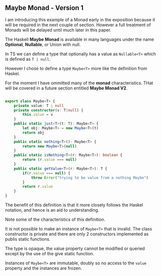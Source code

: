 <!-- file:docs/maybe_v1.md -->
 
## Maybe Monad - Version 1

I am introducing this example of a Monad early in the exposition because it will be required
in the next couple of section. However a full treatment of Monads will be delayed until much later
in this paper.

The Haskell __Maybe Monad__ is available in many languages under the name __Optional__, __Nullable__, or Union with null.

In TS we can define a type that optionally has a value as `Nullable<T>` which is defined as `T | null`.

However I chose to define a type `Maybe<T>` more like the definition from Haskel.

For the moment I have ommitted many of the __monad__ characteristics. THat will be covered in a future section
entitled __Maybe Monad V2__.
 
```ts

export class Maybe<T> {
    private value: T | null
    private constructor(v: T|null) {
        this.value = v
    }
    public static just<T>(t: T): Maybe<T> {
        let obj: Maybe<T> = new Maybe<T>(t)
        return obj
    }
    public static nothing<T>(): Maybe<T> {
        return new Maybe<T>(null)
    }
    public static isNothing<T>(r: Maybe<T>): boolean {
        return (r.value === null)
    }
    public static getValue<T>(r: Maybe<T>): T {
        if(r.value === null) {
            throw Error("trying to be value from a nothing Maybe")
        }
        return r.value
    }
}
```
 
 
The benefit of this definition is that it more closely follows the Haskel notation, and hence is an aid to understanding.

Note some of the characteristics of this definition.

It is not possible to make an instance of `Maybe<T>` that is invalid. The class constructor is private and there are only 2 
constructors implemented as publis static functions.

The type is opaque, the value property cannot be modified or queried except by the use of the give static function.

Instances of `Maybe<T>` are immutable, doubly so no access to the `value` property and the instances are frozen.
